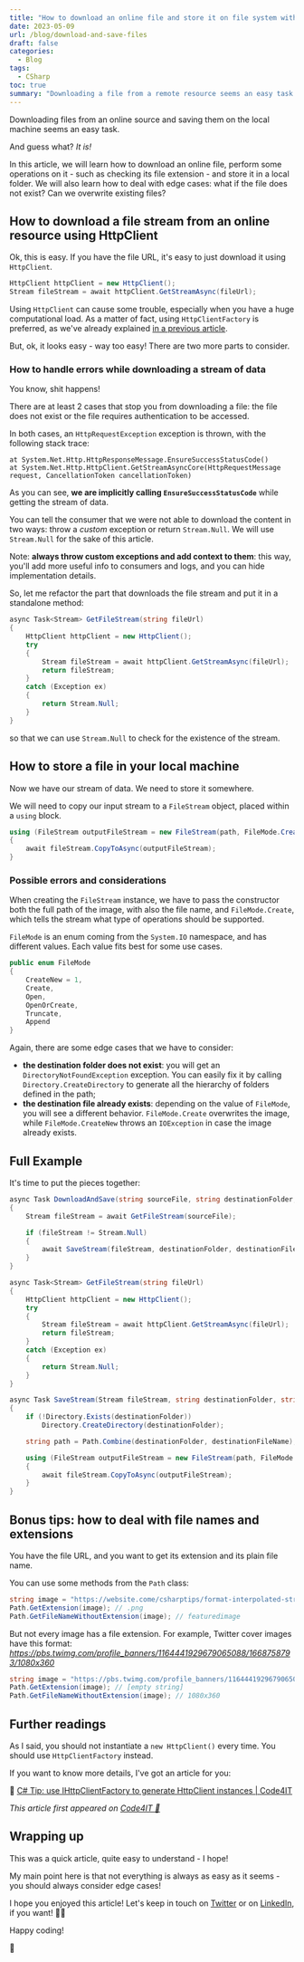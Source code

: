 ```yaml
---
title: "How to download an online file and store it on file system with C#"
date: 2023-05-09
url: /blog/download-and-save-files
draft: false
categories:
  - Blog
tags:
  - CSharp
toc: true
summary: "Downloading a file from a remote resource seems an easy task: download the byte stream and copy it to a local file. Beware of edge cases!"
---
```


Downloading files from an online source and saving them on the local machine seems an easy task.

And guess what? _It is!_

In this article, we will learn how to download an online file, perform some operations on it - such as checking its file extension - and store it in a local folder. We will also learn how to deal with edge cases: what if the file does not exist? Can we overwrite existing files?

## How to download a file stream from an online resource using HttpClient

Ok, this is easy. If you have the file URL, it's easy to just download it using `HttpClient`.

```cs
HttpClient httpClient = new HttpClient();
Stream fileStream = await httpClient.GetStreamAsync(fileUrl);
```

Using `HttpClient` can cause some trouble, especially when you have a huge computational load. As a matter of fact, using `HttpClientFactory` is preferred, as we've already explained [in a previous article](https://www.code4it.dev/csharptips/use-httpclientfactory-instead-of-httpclient/).

But, ok, it looks easy - way too easy! There are two more parts to consider.

### How to handle errors while downloading a stream of data

You know, shit happens!

There are at least 2 cases that stop you from downloading a file: the file does not exist or the file requires authentication to be accessed.

In both cases, an `HttpRequestException` exception is thrown, with the following stack trace:

```plaintext
at System.Net.Http.HttpResponseMessage.EnsureSuccessStatusCode()
at System.Net.Http.HttpClient.GetStreamAsyncCore(HttpRequestMessage request, CancellationToken cancellationToken)
```

As you can see, **we are implicitly calling `EnsureSuccessStatusCode`** while getting the stream of data.

You can tell the consumer that we were not able to download the content in two ways: throw a _custom_ exception or return `Stream.Null`. We will use `Stream.Null` for the sake of this article.

Note: **always throw custom exceptions and add context to them**: this way, you'll add more useful info to consumers and logs, and you can hide implementation details.

So, let me refactor the part that downloads the file stream and put it in a standalone method:

```cs
async Task<Stream> GetFileStream(string fileUrl)
{
    HttpClient httpClient = new HttpClient();
    try
    {
        Stream fileStream = await httpClient.GetStreamAsync(fileUrl);
        return fileStream;
    }
    catch (Exception ex)
    {
        return Stream.Null;
    }
}
```

so that we can use `Stream.Null` to check for the existence of the stream.

## How to store a file in your local machine

Now we have our stream of data. We need to store it somewhere.

We will need to copy our input stream to a `FileStream` object, placed within a `using` block.

```cs
using (FileStream outputFileStream = new FileStream(path, FileMode.Create))
{
    await fileStream.CopyToAsync(outputFileStream);
}
```

### Possible errors and considerations

When creating the `FileStream` instance, we have to pass the constructor both the full path of the image, with also the file name, and `FileMode.Create`, which tells the stream what type of operations should be supported.

`FileMode` is an enum coming from the `System.IO` namespace, and has different values. Each value fits best for some use cases.

```cs
public enum FileMode
{
    CreateNew = 1,
    Create,
    Open,
    OpenOrCreate,
    Truncate,
    Append
}
```

Again, there are some edge cases that we have to consider:

- **the destination folder does not exist**: you will get an `DirectoryNotFoundException` exception. You can easily fix it by calling `Directory.CreateDirectory` to generate all the hierarchy of folders defined in the path;
- **the destination file already exists**: depending on the value of `FileMode`, you will see a different behavior. `FileMode.Create` overwrites the image, while `FileMode.CreateNew` throws an `IOException` in case the image already exists.

## Full Example

It's time to put the pieces together:

```cs
async Task DownloadAndSave(string sourceFile, string destinationFolder, string destinationFileName)
{
    Stream fileStream = await GetFileStream(sourceFile);

    if (fileStream != Stream.Null)
    {
        await SaveStream(fileStream, destinationFolder, destinationFileName);
    }
}

async Task<Stream> GetFileStream(string fileUrl)
{
    HttpClient httpClient = new HttpClient();
    try
    {
        Stream fileStream = await httpClient.GetStreamAsync(fileUrl);
        return fileStream;
    }
    catch (Exception ex)
    {
        return Stream.Null;
    }
}

async Task SaveStream(Stream fileStream, string destinationFolder, string destinationFileName)
{
    if (!Directory.Exists(destinationFolder))
        Directory.CreateDirectory(destinationFolder);

    string path = Path.Combine(destinationFolder, destinationFileName);

    using (FileStream outputFileStream = new FileStream(path, FileMode.CreateNew))
    {
        await fileStream.CopyToAsync(outputFileStream);
    }
}
```

## Bonus tips: how to deal with file names and extensions

You have the file URL, and you want to get its extension and its plain file name.

You can use some methods from the `Path` class:

```cs
string image = "https://website.come/csharptips/format-interpolated-strings/featuredimage.png";
Path.GetExtension(image); // .png
Path.GetFileNameWithoutExtension(image); // featuredimage
```

But not every image has a file extension. For example, Twitter cover images have this format: *https://pbs.twimg.com/profile_banners/1164441929679065088/1668758793/1080x360*

```cs
string image = "https://pbs.twimg.com/profile_banners/1164441929679065088/1668758793/1080x360";
Path.GetExtension(image); // [empty string]
Path.GetFileNameWithoutExtension(image); // 1080x360
```

## Further readings

As I said, you should not instantiate a `new HttpClient()` every time. You should use `HttpClientFactory` instead.

If you want to know more details, I've got an article for you:

🔗 [C# Tip: use IHttpClientFactory to generate HttpClient instances | Code4IT](https://www.code4it.dev/csharptips/use-httpclientfactory-instead-of-httpclient/)

_This article first appeared on [Code4IT 🐧](https://www.code4it.dev/)_

## Wrapping up

This was a quick article, quite easy to understand - I hope!

My main point here is that not everything is always as easy as it seems - you should always consider edge cases!

I hope you enjoyed this article! Let's keep in touch on [Twitter](https://twitter.com/BelloneDavide) or on [LinkedIn](https://www.linkedin.com/in/BelloneDavide/), if you want! 🤜🤛

Happy coding!

🐧
